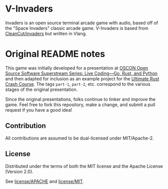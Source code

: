 # V-Invaders

Invaders is an open source terminal arcade game with audio, based off of the "Space Invaders" classic arcade game.
V-Invaders is based from [CleanCut/invaders](https://github.com/CleanCut/invaders) but written in Vlang.

# Original README notes

This game was initially developed for a presentation at [OSCON Open Source Software Superstream Series: Live Coding—Go, Rust, and Python](https://learning.oreilly.com/live-training/courses/oscon-open-source-software-superstream-series-live-codinggo-rust-and-python/0636920410188/) and then adapted for inclusion as an example project for the [Ultimate Rust Crash Course](https://www.udemy.com/course/ultimate-rust-crash-course/?referralCode=AF30FAD8C6CCCC2C94F0). The tags `part-1`, `part-2`, etc. correspond to the various stages of the original presentation.

Since the original presentations, folks continue to tinker and improve the game. Feel free to fork this repository, make a change, and submit a pull request if you have a good idea!

## Contribution

All contributions are assumed to be dual-licensed under MIT/Apache-2.

## License

Distributed under the terms of both the MIT license and the Apache License (Version 2.0).

See [license/APACHE](license/APACHE) and [license/MIT](license/MIT).
